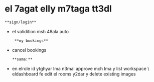 # el 7agat elly m7taga tt3dl 
   
    **sign/login**

- el validition msh 48ala auto

       **my bookings**
 - cancel bookings

  
       **sama:**
  
 - en elrole id ytghyar lma n3mal approve mch lma y list workspace \ eldashboard fe edit el rooms y2dar y delete existing images
